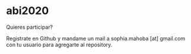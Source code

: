 # abi2020

Quieres participar?

Registrate en Github y mandame un mail a sophia.mahoba [at] gmail.com con tu usuario para agregarte al repository.
